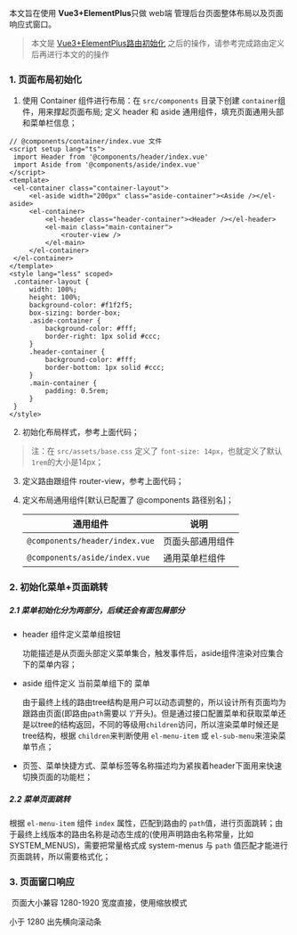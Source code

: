 本文旨在使用 **Vue3+ElementPlus**只做 web端 管理后台页面整体布局以及页面响应式窗口。

> 本文是 [Vue3+ElementPlus路由初始化](https://www.jianshu.com/p/a5cffbeb9e01) 之后的操作，请参考完成路由定义后再进行本文的的操作

### 1. 页面布局初始化

1.  使用 Container 组件进行布局：在 `src/components` 目录下创建 `container`组件，用来撑起页面布局; 定义 header 和 aside 通用组件，填充页面通用头部和菜单栏信息；

   ```tsx
   // @components/container/index.vue 文件
   <script setup lang="ts">
   	import Header from '@components/header/index.vue'
   	import Aside from '@components/aside/index.vue'
   </script>
   <template>
   	<el-container class="container-layout">
   		<el-aside width="200px" class="aside-container"><Aside /></el-aside>
   		<el-container>
   			<el-header class="header-container"><Header /></el-header>
   			<el-main class="main-container">
   				<router-view />
   			</el-main>
   		</el-container>
   	</el-container>
   </template>
   <style lang="less" scoped>
   	.container-layout {
   		width: 100%;
   		height: 100%;
   		background-color: #f1f2f5;
   		box-sizing: border-box;
   		.aside-container {
   			background-color: #fff;
   			border-right: 1px solid #ccc;
   		}
   		.header-container {
   			background-color: #fff;
   			border-bottom: 1px solid #ccc;
   		}
   		.main-container {
   			padding: 0.5rem;
   		}
   	}
   </style>
   
   ```

   

2.  初始化布局样式，参考上面代码；

   > 注：在 `src/assets/base.css` 定义了 `font-size: 14px`，也就定义了默认 `1rem`的大小是14px；

3. 定义路由跟组件 router-view，参考上面代码；

4. 定义布局通用组件[默认已配置了 @components 路径别名]；

   | 通用组件                       | 说明             |
   | ------------------------------ | ---------------- |
   | `@components/header/index.vue` | 页面头部通用组件 |
   | `@components/aside/index.vue`  | 通用菜单栏组件   |

   

### 2. 初始化菜单+页面跳转

##### 2.1 菜单初始化分为两部分，后续还会有面包屑部分

- header 组件定义菜单组按钮

  功能描述是从页面头部定义菜单集合，触发事件后，aside组件渲染对应集合下的菜单内容；

- aside 组件定义 当前菜单组下的 菜单

  由于最终上线的路由tree结构是用户可以动态调整的，所以设计所有页面均为跟路由页面(即路由`path`需要以 ‘/’开头)。但是通过接口配置菜单和获取菜单还是以tree的结构返回，不同的等级用`children`访问，所以渲染菜单时候还是tree结构，根据 `children`来判断使用 `el-menu-item` 或 `el-sub-menu`来渲染菜单节点；

- 页签、菜单快捷方式、菜单标签等名称描述均为紧挨着header下面用来快速切换页面的功能栏；

##### 2.2 菜单页面跳转

根据 `el-menu-item` 组件 `index` 属性，匹配到路由的 `path`值，进行页面跳转；由于最终上线版本的路由名称是动态生成的(使用声明路由名称常量，比如 SYSTEM_MENUS)，需要把常量格式成 system-menus 与 `path` 值匹配才能进行页面跳转，所以需要格式化；

### 3. 页面窗口响应

​	页面大小兼容 1280-1920 宽度直接，使用缩放模式

小于 1280 出先横向滚动条





